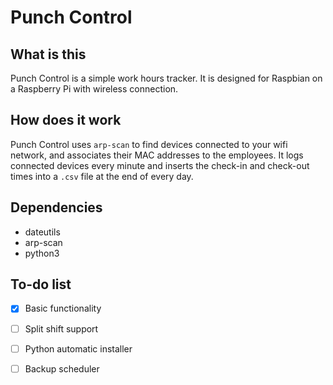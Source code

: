 # Punch Control

## What is this

Punch Control is a simple work hours tracker. It is designed for Raspbian on a Raspberry Pi with wireless connection.

## How does it work

Punch Control uses `arp-scan` to find devices connected to your wifi network, and associates their MAC addresses to the employees. It logs connected devices every minute and inserts the check-in and check-out times into a `.csv` file at the end of every day.

## Dependencies

* dateutils
* arp-scan
* python3
	
## To-do list

- [x] Basic functionality
- [ ] Split shift support
- [ ] Python automatic installer
- [ ] Backup scheduler

 